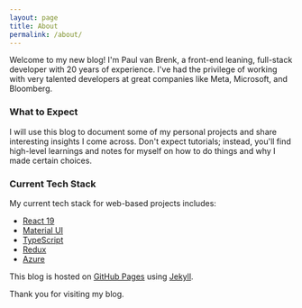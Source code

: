 ```yaml
---
layout: page
title: About
permalink: /about/
---
```


Welcome to my new blog! I'm Paul van Brenk, a front-end leaning, full-stack
developer with 20 years of experience. I've had the privilege of working with
very talented developers at great companies like Meta, Microsoft, and Bloomberg.

### What to Expect

I will use this blog to document some of my personal projects and share
interesting insights I come across. Don't expect tutorials; instead, you'll find
high-level learnings and notes for myself on how to do things and why I made
certain choices.

### Current Tech Stack

My current tech stack for web-based projects includes:

- [React 19](https://react.dev/)
- [Material UI](https://mui.com/material-ui/)
- [TypeScript](https://devblogs.microsoft.com/typescript/)
- [Redux](https://redux.js.org/)
- [Azure](https://azure.microsoft.com/en-us)

This blog is hosted on [GitHub Pages](https://pages.github.com/) using
[Jekyll](https://jekyllrb.com/).

Thank you for visiting my blog.
